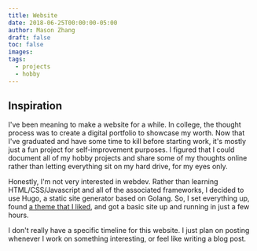 ```yaml
---
title: Website
date: 2018-06-25T00:00:00-05:00
author: Mason Zhang
draft: false
toc: false
images:
tags:
  - projects
  - hobby
---
```


## Inspiration

I've been meaning to make a website for a while. In college, the thought process was to create a digital portfolio to showcase my worth. Now that I've graduated and have some time to kill before starting work, it's mostly just a fun project for self-improvement purposes. I figured that I could document all of my hobby projects and share some of my thoughts online rather than letting everything sit on my hard drive, for my eyes only.

Honestly, I'm not very interested in webdev. Rather than learning HTML/CSS/Javascript and all of the associated frameworks, I decided to use Hugo, a static site generator based on Golang. So, I set everything up, found [a theme that I liked](https://themes.gohugo.io/hugo-theme-hello-friend-ng/), and got a basic site up and running in just a few hours. 

I don't really have a specific timeline for this website. I just plan on posting whenever I work on something interesting, or feel like writing a blog post.